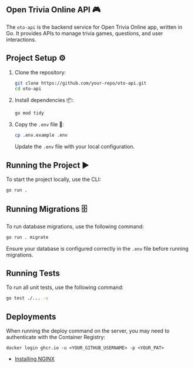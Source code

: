 ## Open Trivia Online API 🎮

The `oto-api` is the backend service for Open Trivia Online app, written in Go. It provides APIs to manage trivia games, questions, and user interactions.

## Project Setup ⚙️

1. Clone the repository:

   ```bash
   git clone https://github.com/your-repo/oto-api.git
   cd oto-api
   ```

2. Install dependencies 📦:

   ```bash
   go mod tidy
   ```

3. Copy the `.env` file 📝:
   ```bash
   cp .env.example .env
   ```
   Update the `.env` file with your local configuration.

## Running the Project ▶️

To start the project locally, use the CLI:

```bash
go run .
```

## Running Migrations 🗄️

To run database migrations, use the following command:

```bash
go run . migrate
```

Ensure your database is configured correctly in the `.env` file before running migrations.

## Running Tests

To run all unit tests, use the following command:

```bash
go test ./... -v
```

## Deployments

When running the deploy command on the server, you may need to authenticate with the Container Registry:

```
docker login ghcr.io -u <YOUR_GITHUB_USERNAME> -p <YOUR_PAT>
```

- [Installing NGINX](https://ubuntu.com/tutorials/install-and-configure-nginx#2-installing-nginx)
